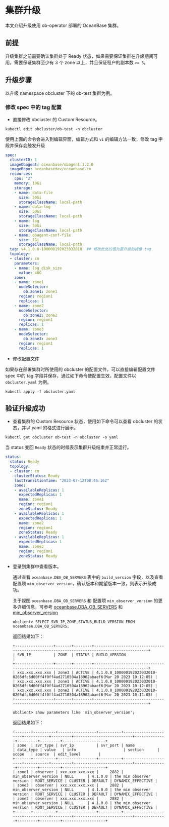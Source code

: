 # 集群升级

本文介绍升级使用 ob-operator 部署的 OceanBase 集群。

## 前提

升级集群之前需要确认集群处于 Ready 状态，如果需要保证集群在升级期间可用，需要保证集群至少有 3 个 zone 以上，并且保证租户的副本数 `>= 3`。

## 升级步骤

以升级 namespace obcluster 下的 ob-test 集群为例。

### 修改 spec 中的 tag 配置

* 直接修改 obcluster 的 Custom Resource。

```shell
kubectl edit obcluster/ob-test -n obcluster
```

使用上面的命令会进入到编辑界面，编辑方式和 `vi` 的编辑方法一致，修改 tag 字段并保存会触发升级

```yaml
spec:
  clusterID: 1
  imageObagent: oceanbase/obagent:1.2.0
  imageRepo: oceanbasedev/oceanbase-cn
  resources:
    cpu: "2"
    memory: 10Gi
    storage:
    - name: data-file
      size: 50Gi
      storageClassName: local-path
    - name: data-log
      size: 50Gi
      storageClassName: local-path
    - name: log
      size: 30Gi
      storageClassName: local-path
    - name: obagent-conf-file
      size: 1Gi
      storageClassName: local-path
  tag: v4.1.0.0-100000192023032010  ## 修改此处的值为要升级的镜像 tag
  topology:
  - cluster: cn
    parameters:
    - name: log_disk_size
      value: 40G
    zone:
    - name: zone1
      nodeSelector:
        ob.zone1: zone1
      region: region1
      replicas: 1
    - name: zone2
      nodeSelector:
        ob.zone2: zone2
      region: region1
      replicas: 1
    - name: zone3
      nodeSelector:
        ob.zone3: zone3
      region: region1
      replicas: 1
```

* 修改配置文件

如果存在部署集群时所使用的 obcluster 的配置文件，可以直接编辑配置文件 spec 中的 tag 字段并保存，通过如下命令使配置生效，配置文件以 `obcluster.yaml` 为例。

```shell
kubectl apply -f obcluster.yaml
```

## 验证升级成功

* 查看集群的 Custom Resource 状态，使用如下命令可以查看 obcluster 的状态，并以 yaml 的格式进行展示。

```shell
kubectl get obcluster ob-test -n obcluster -o yaml
```

当 status 变回 `Ready` 状态的时候表示集群升级结束并正常运行。

```yaml
status:
  status: Ready
  topology:
  - cluster: cn
    clusterStatus: Ready
    lastTransitionTime: "2023-07-12T08:46:16Z"
    zone:
    - availableReplicas: 1
      expectedReplicas: 1
      name: zone1
      region: region1
      zoneStatus: Ready
    - availableReplicas: 1
      expectedReplicas: 1
      name: zone2
      region: region1
      zoneStatus: Ready
    - availableReplicas: 1
      expectedReplicas: 1
      name: zone3
      region: region1
      zoneStatus: Ready
```

* 登录到集群中查看版本。
  
  通过查看 `oceanbase.DBA_OB_SERVERS` 表中的 `build_version` 字段，以及查看配置项 `min_observer_version`，确认版本和期望版本一致，则表示升级成功。

  关于视图 `oceanbase.DBA_OB_SERVERS` 和 配置项 `min_observer_version` 的更多详细信息，可参考 [oceanbase.DBA_OB_SERVERS](../../../../700.system-views/300.system-view-of-sys-tenant/200.dictionary-view-of-sys-tenant/5000.oceanbase-dba_ob_servers-of-sys-tenant.md) 和 [min_observer_version](../../../../800.configuration-items-and-system-variables/100.system-configuration-items/300.cluster-level-configuration-items/14800.min_observer_version.md)

    ```shell
    obclient> SELECT SVR_IP,ZONE,STATUS,BUILD_VERSION FROM  oceanbase.DBA_OB_SERVERS;
    ```

    返回结果如下：

    ```shell
    +-----------------+-------+--------+-------------------------------------------------------------------------------------------+
    | SVR_IP          | ZONE  | STATUS | BUILD_VERSION                                                                             |
    +-----------------+-------+--------+-------------------------------------------------------------------------------------------+
    | xxx.xxx.xxx.xxx | zone3 | ACTIVE | 4.1.0.0_100000192023032010-0265dfc6d00ff4f0ff4ad2710504a18962abaef6(Mar 20 2023 10:12:05) |
    | xxx.xxx.xxx.xxx | zone1 | ACTIVE | 4.1.0.0_100000192023032010-0265dfc6d00ff4f0ff4ad2710504a18962abaef6(Mar 20 2023 10:12:05) |
    | xxx.xxx.xxx.xxx | zone2 | ACTIVE | 4.1.0.0_100000192023032010-0265dfc6d00ff4f0ff4ad2710504a18962abaef6(Mar 20 2023 10:12:05) |
    +-----------------+-------+--------+-------------------------------------------------------------------------------------------+
    ```

    ```shell
    obclient> show parameters like 'min_observer_version';
    ```

    返回结果如下：

    ```shell
    +-------+----------+-----------------+----------+----------------------+-----------+---------+--------------------------+--------------+---------+---------+-------------------+
    | zone  | svr_type | svr_ip          | svr_port | name                 | data_type | value   | info                     | section      | scope   | source  | edit_level        |
    +-------+----------+-----------------+----------+----------------------+-----------+---------+--------------------------+--------------+---------+---------+-------------------+
    | zone1 | observer | xxx.xxx.xxx.xxx |     2882 | min_observer_version | NULL      | 4.1.0.0 | the min observer version | ROOT_SERVICE | CLUSTER | DEFAULT | DYNAMIC_EFFECTIVE |
    | zone3 | observer | xxx.xxx.xxx.xxx |     2882 | min_observer_version | NULL      | 4.1.0.0 | the min observer version | ROOT_SERVICE | CLUSTER | DEFAULT | DYNAMIC_EFFECTIVE |
    | zone2 | observer | xxx.xxx.xxx.xxx |     2882 | min_observer_version | NULL      | 4.1.0.0 | the min observer version | ROOT_SERVICE | CLUSTER | DEFAULT | DYNAMIC_EFFECTIVE |
    +-------+----------+-----------------+----------+----------------------+-----------+---------+--------------------------+--------------+---------+---------+-------------------+
    ```
